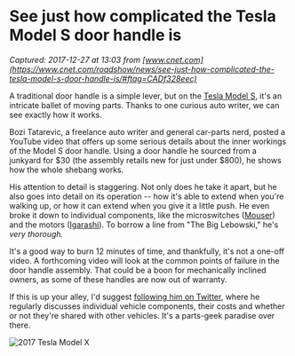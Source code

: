 # See just how complicated the Tesla Model S door handle is

_Captured: 2017-12-27 at 13:03 from [www.cnet.com](https://www.cnet.com/roadshow/news/see-just-how-complicated-the-tesla-model-s-door-handle-is/#ftag=CADf328eec)_

A traditional door handle is a simple lever, but on the [Tesla Model S](https://www.cnet.com/roadshow/auto/2016-tesla-model-s/review/), it's an intricate ballet of moving parts. Thanks to one curious auto writer, we can see exactly how it works.

Bozi Tatarevic, a freelance auto writer and general car-parts nerd, posted a YouTube video that offers up some serious details about the inner workings of the Model S door handle. Using a door handle he sourced from a junkyard for $30 (the assembly retails new for just under $800), he shows how the whole shebang works.

His attention to detail is staggering. Not only does he take it apart, but he also goes into detail on its operation -- how it's able to extend when you're walking up, or how it can extend when you give it a little push. He even broke it down to individual components, like the microswitches ([Mouser](https://www.mouser.com/ProductDetail/Panasonic-Industrial-Devices/ASQ10410/?qs=2rFUEsTwVNw6BmYHA7jCcQ%3D%3D)) and the motors ([Igarashi](http://www.igusa.com/pages/motors/NN2953.html)). To borrow a line from "The Big Lebowski," he's _very thorough._

It's a good way to burn 12 minutes of time, and thankfully, it's not a one-off video. A forthcoming video will look at the common points of failure in the door handle assembly. That could be a boon for mechanically inclined owners, as some of these handles are now out of warranty.

If this is up your alley, I'd suggest [following him on Twitter](https://twitter.com/hoonable), where he regularly discusses individual vehicle components, their costs and whether or not they're shared with other vehicles. It's a parts-geek paradise over there.

![2017 Tesla Model X](https://cnet1.cbsistatic.com/img/Ndtvf5nvuGMzOUskmmh7JmnglIo=/724x407/2017/08/16/9c53c12c-8b9c-4256-aabb-b931381d249b/2017-tesla-model-x-92-of-161.jpg)
